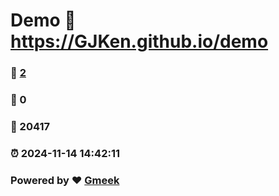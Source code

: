 # Demo :link: https://GJKen.github.io/demo 
### :page_facing_up: [2](https://GJKen.github.io/demo/tag.html) 
### :speech_balloon: 0 
### :hibiscus: 20417 
### :alarm_clock: 2024-11-14 14:42:11 
### Powered by :heart: [Gmeek](https://github.com/Meekdai/Gmeek)
